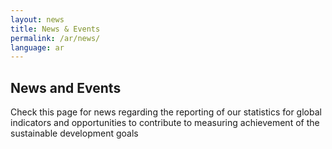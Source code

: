 ```yaml
---
layout: news
title: News & Events
permalink: /ar/news/
language: ar
---
```


## News and Events
Check this page for news regarding the reporting of our statistics for global indicators and opportunities to contribute to measuring achievement of the sustainable development goals
